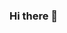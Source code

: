 ### Hi there 👋

<!--
**Kalpeshwani222/Kalpeshwani222** is a ✨ _special_ ✨ repository because its `README.md` (this file) appears on your GitHub profile.

Here are some ideas to get you started:

- 🔭 I’m currently working on MERN stack.
- 🌱 I’m currently learning DSA.
- 👯 I’m looking to collaborate on Projects
- 📫 How to reach me: wanikalpeshanil@gmail.com
- ⚡ Fun fact: Developing the projects.
-->
